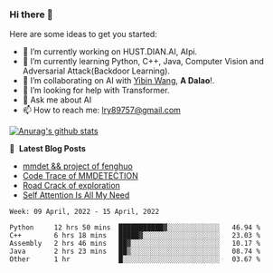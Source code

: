 ### Hi there 👋

<!--
**LRY89757/LRY89757** is a ✨ _special_ ✨ repository because its `README.md` (this file) appears on your GitHub profile.
-->
Here are some ideas to get you started:

- 🔭 I’m currently working on HUST.DIAN.AI, AIpi.
- 🌱 I’m currently learning Python, C++, Java, Computer Vision and Adversarial Attack(Backdoor Learning).
- 👯 I’m collaborating on AI with [Yibin Wang](https://github.com/flyleeee), **A Dalao**!.
- 🤔 I’m looking for help with Transformer.
- 💬 Ask me about AI
- 📫 How to reach me: lry89757@gmail.com
<!-- - 😄 Pronouns: ... -->
<!-- - ⚡ Fun fact: ... -->

[![Anurag's github stats](https://github-readme-stats.vercel.app/api?username=LRY89757)](https://github.com/anuraghazra/github-readme-stats)

📕 &nbsp;**Latest Blog Posts**
<!-- BLOG-POST-LIST:START -->
- [mmdet && project of fenghuo](https://lry89757.github.io/2021/11/09/mmdet-project-of-fenghuo/)
- [Code Trace of MMDETECTION](https://lry89757.github.io/2021/10/16/code-trace-of-mmdetection/)
- [Road Crack of exploration](https://lry89757.github.io/2021/10/04/lu-mian-lie-feng-shu-ju-ji-diao-yan/)
- [Self Attention Is All My Need](https://lry89757.github.io/2021/10/13/self-attention-is-all-my-need/)
<!-- - [God Mode in browsers: document.designMode = "on"](https://dev.to/gautamkrishnar/god-mode-in-browsers-document-designmode-on-2pmo) -->
<!-- BLOG-POST-LIST:END -->

<!--START_SECTION:waka-->
```text
Week: 09 April, 2022 - 15 April, 2022

Python     12 hrs 50 mins  ███████████▓░░░░░░░░░░░░░   46.94 % 
C++        6 hrs 18 mins   █████▓░░░░░░░░░░░░░░░░░░░   23.03 % 
Assembly   2 hrs 46 mins   ██▓░░░░░░░░░░░░░░░░░░░░░░   10.17 % 
Java       2 hrs 23 mins   ██▒░░░░░░░░░░░░░░░░░░░░░░   08.74 % 
Other      1 hr            █░░░░░░░░░░░░░░░░░░░░░░░░   03.67 % 
```
<!--END_SECTION:waka-->

